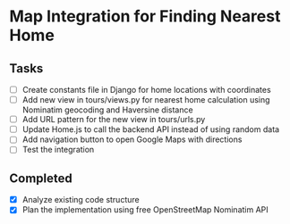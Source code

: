 # Map Integration for Finding Nearest Home

## Tasks
- [ ] Create constants file in Django for home locations with coordinates
- [ ] Add new view in tours/views.py for nearest home calculation using Nominatim geocoding and Haversine distance
- [ ] Add URL pattern for the new view in tours/urls.py
- [ ] Update Home.js to call the backend API instead of using random data
- [ ] Add navigation button to open Google Maps with directions
- [ ] Test the integration

## Completed
- [x] Analyze existing code structure
- [x] Plan the implementation using free OpenStreetMap Nominatim API

